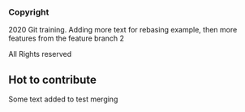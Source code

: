 ### Copyright

2020 Git training. Adding more text for rebasing example, then more features from the feature branch 2

All Rights reserved

## Hot to contribute

Some text added to test merging